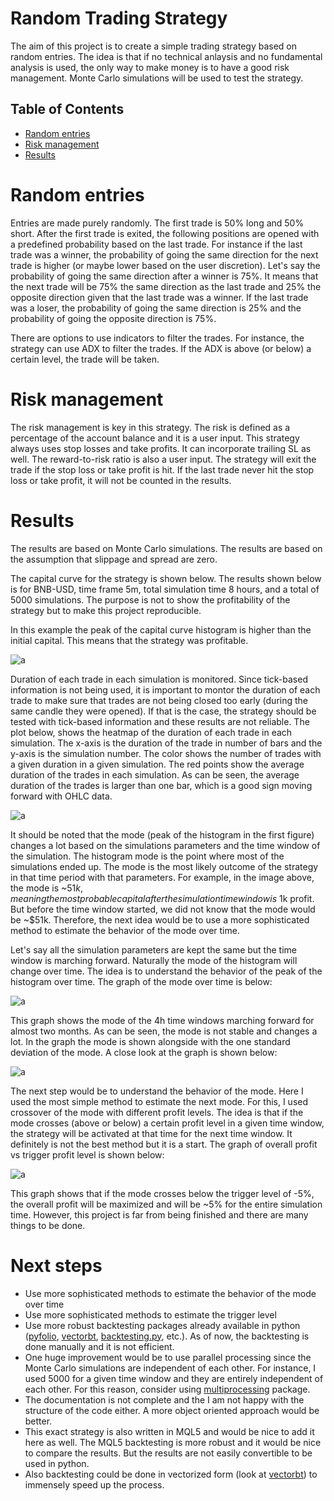# Random Trading Strategy
The aim of this project is to create a simple trading strategy based on random entries. The idea is that if no technical anlaysis and no fundamental analysis is used, the only way to make money is to have a good risk management. Monte Carlo simulations will be used to test the strategy.

<!-- table of contents -->
## Table of Contents
- [Random entries](#random-entries)
- [Risk management](#risk-management)
- [Results](#results)

# Random entries
Entries are made purely randomly. The first trade is 50% long and 50% short. After the first trade is exited, the following positions are opened with a predefined probability based on the last trade. For instance if the last trade was a winner, the probability of going the same direction for the next trade is higher (or maybe lower based on the user discretion). Let's say the probability of going the same direction after a winner is 75%. It means that the next trade will be 75% the same direction as the last trade and 25% the opposite direction given that the last trade was a winner. If the last trade was a loser, the probability of going the same direction is 25% and the probability of going the opposite direction is 75%.

There are options to use indicators to filter the trades. For instance, the strategy can use ADX to filter the trades. If the ADX is above (or below) a certain level, the trade will be taken. 

# Risk management
The risk management is key in this strategy. The risk is defined as a percentage of the account balance and it is a user input. This strategy always uses stop losses and take profits. It can incorporate trailing SL as well. The reward-to-risk ratio is also a user input. The strategy will exit the trade if the stop loss or take profit is hit. If the last trade never hit the stop loss or take profit, it will not be counted in the results.

# Results
The results are based on Monte Carlo simulations. The results are based on the assumption that slippage and spread are zero. 

The capital curve for the strategy is shown below. The results shown below is for BNB-USD, time frame 5m, total simulation time 8 hours, and a total of 5000 simulations. The purpose is not to show the profitability of the strategy but to make this project reproducible. 

In this example the peak of the capital curve histogram is higher than the initial capital. This means that the strategy was profitable.

<!-- ![a](docs/capital_curve_symmetric.png) -->
![a](docs/gif.gif)

Duration of each trade in each simulation is monitored. Since tick-based information is not being used, it is important to montor the duration of each trade to make sure that trades are not being closed too early (during the same candle they were opened). If that is the case, the strategy should be tested with tick-based information and these results are not reliable. The plot below, shows the heatmap of the duration of each trade in each simulation. The x-axis is the duration of the trade in number of bars and the y-axis is the simulation number. The color shows the number of trades with a given duration in a given simulation. The red points show the average duration of the trades in each simulation. As can be seen, the average duration of the trades is larger than one bar, which is a good sign moving forward with OHLC data.

![a](docs/trades_duration.png)

It should be noted that the mode (peak of the histogram in the first figure) changes a lot based on the simulations parameters and the time window of the simulation. The histogram mode is the point where most of the simulations ended up. The mode is the most likely outcome of the strategy in that time period with that parameters. For example, in the image above, the mode is ~$51k, meaning the most probable capital after the simulation time window is ~$1k profit. But before the time window started, we did not know that the mode would be ~$51k. Therefore, the next idea would be to use a more sophisticated method to estimate the behavior of the mode over time.

Let's say all the simulation parameters are kept the same but the time window is marching forward. Naturally the mode of the histogram will change over time. The idea is to understand the behavior of the peak of the histogram over time. The graph of the mode over time is below:

![a](docs/mode_vs_time.png)

This graph shows the mode of the 4h time windows marching forward for almost two months. As can be seen, the mode is not stable and changes a lot. In the graph the mode is shown alongside with the one standard deviation of the mode. A close look at the graph is shown below:

![a](docs/mode_vs_time_zoom.png)

The next step would be to understand the behavior of the mode. Here I used the most simple method to estimate the next mode. For this, I used crossover of the mode with different profit levels. The idea is that if the mode crosses (above or below) a certain profit level in a given time window, the strategy will be activated at that time for the next time window. It definitely is not the best method but it is a start. The graph of overall profit vs trigger profit level is shown below:

![a](docs/overall_vs_trigger.png)

This graph shows that if the mode crosses below the trigger level of -5%, the overall profit will be maximized and will be ~5% for the entire simulation time. However, this project is far from being finished and there are many things to be done. 

# Next steps
- Use more sophisticated methods to estimate the behavior of the mode over time
- Use more sophisticated methods to estimate the trigger level
- Use more robust backtesting packages already available in python ([pyfolio](https://github.com/quantopian/pyfolio), [vectorbt](https://vectorbt.dev/), [backtesting.py](https://kernc.github.io/backtesting.py/), etc.). As of now, the backtesting is done manually and it is not efficient. 
- One huge improvement would be to use parallel processing since the Monte Carlo simulations are independent of each other. For instance, I used 5000 for a given time window and they are entirely independent of each other. For this reason, consider using [multiprocessing](https://docs.python.org/3/library/multiprocessing.html) package.
- The documentation is not complete and the I am not happy with the structure of the code either. A more object oriented approach would be better.
- This exact strategy is also written in MQL5 and would be nice to add it here as well. The MQL5 backtesting is more robust and it would be nice to compare the results. But the results are not easily convertible to be used in python.
- Also backtesting could be done in vectorized form (look at [vectorbt](https://vectorbt.dev/)) to immensely speed up the process.